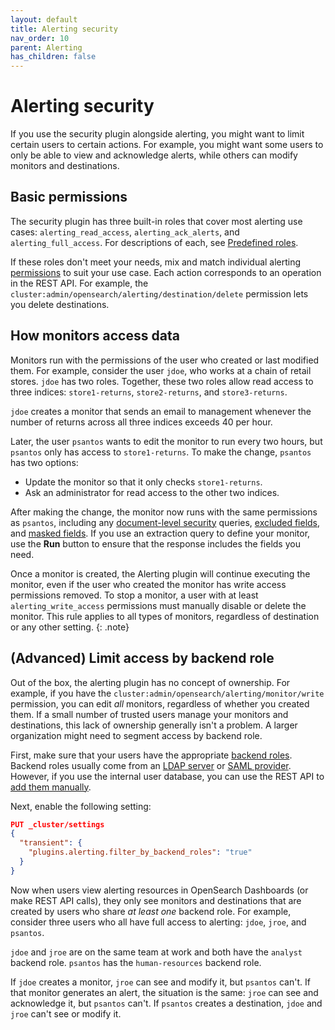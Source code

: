 ```yaml
---
layout: default
title: Alerting security
nav_order: 10
parent: Alerting
has_children: false
---
```


# Alerting security

If you use the security plugin alongside alerting, you might want to limit certain users to certain actions. For example, you might want some users to only be able to view and acknowledge alerts, while others can modify monitors and destinations.


## Basic permissions

The security plugin has three built-in roles that cover most alerting use cases: `alerting_read_access`, `alerting_ack_alerts`, and `alerting_full_access`. For descriptions of each, see [Predefined roles]({{site.url}}{{site.baseurl}}/security-plugin/access-control/users-roles#predefined-roles).

If these roles don't meet your needs, mix and match individual alerting [permissions]({{site.url}}{{site.baseurl}}/security-plugin/access-control/permissions/) to suit your use case. Each action corresponds to an operation in the REST API. For example, the `cluster:admin/opensearch/alerting/destination/delete` permission lets you delete destinations.


## How monitors access data

Monitors run with the permissions of the user who created or last modified them. For example, consider the user `jdoe`, who works at a chain of retail stores. `jdoe` has two roles. Together, these two roles allow read access to three indices: `store1-returns`, `store2-returns`, and `store3-returns`.

`jdoe` creates a monitor that sends an email to management whenever the number of returns across all three indices exceeds 40 per hour.

Later, the user `psantos` wants to edit the monitor to run every two hours, but `psantos` only has access to `store1-returns`. To make the change, `psantos` has two options:

- Update the monitor so that it only checks `store1-returns`.
- Ask an administrator for read access to the other two indices.

After making the change, the monitor now runs with the same permissions as `psantos`, including any [document-level security]({{site.url}}{{site.baseurl}}/security-plugin/access-control/document-level-security/) queries, [excluded fields]({{site.url}}{{site.baseurl}}/security-plugin/access-control/field-level-security/), and [masked fields]({{site.url}}{{site.baseurl}}/security-plugin/access-control/field-masking/). If you use an extraction query to define your monitor, use the **Run** button to ensure that the response includes the fields you need.

Once a monitor is created, the Alerting plugin will continue executing the monitor, even if the user who created the monitor has write access permissions removed. To stop a monitor, a user with at least `alerting_write_access` permissions must manually disable or delete the monitor. This rule applies to all types of monitors, regardless of destination or any other setting.
{: .note}

## (Advanced) Limit access by backend role

Out of the box, the alerting plugin has no concept of ownership. For example, if you have the `cluster:admin/opensearch/alerting/monitor/write` permission, you can edit *all* monitors, regardless of whether you created them. If a small number of trusted users manage your monitors and destinations, this lack of ownership generally isn't a problem. A larger organization might need to segment access by backend role.

First, make sure that your users have the appropriate [backend roles]({{site.url}}{{site.baseurl}}/security-plugin/access-control/index/). Backend roles usually come from an [LDAP server]({{site.url}}{{site.baseurl}}/security-plugin/configuration/ldap/) or [SAML provider]({{site.url}}{{site.baseurl}}/security-plugin/configuration/saml/). However, if you use the internal user database, you can use the REST API to [add them manually]({{site.url}}{{site.baseurl}}/security-plugin/access-control/api#create-user).

Next, enable the following setting:

```json
PUT _cluster/settings
{
  "transient": {
    "plugins.alerting.filter_by_backend_roles": "true"
  }
}
```

Now when users view alerting resources in OpenSearch Dashboards (or make REST API calls), they only see monitors and destinations that are created by users who share *at least one* backend role. For example, consider three users who all have full access to alerting: `jdoe`, `jroe`, and `psantos`.

`jdoe` and `jroe` are on the same team at work and both have the `analyst` backend role. `psantos` has the `human-resources` backend role.

If `jdoe` creates a monitor, `jroe` can see and modify it, but `psantos` can't. If that monitor generates an alert, the situation is the same: `jroe` can see and acknowledge it, but `psantos` can't. If `psantos` creates a destination, `jdoe` and `jroe` can't see or modify it.

<!-- ## (Advanced) Limit access by individual

If you only want users to be able to see and modify their own monitors and destinations, duplicate the `alerting_full_access` role and add the following [DLS query]({{site.url}}{{site.baseurl}}/security-plugin/access-control/document-level-security/) to it:

```json
{
  "bool": {
    "should": [{
      "match": {
        "monitor.created_by": "${user.name}"
      }
    }, {
      "match": {
        "destination.created_by": "${user.name}"
      }
    }]
  }
}
```

Then, use this new role for all alerting users. -->
